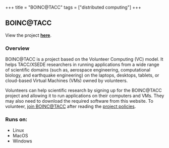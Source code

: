 +++
title = "BOINC@TACC"
tags = ["distributed computing"]
+++

## BOINC@TACC

View the project [**here**](https://boinc.tacc.utexas.edu/).

### Overview

BOINC@TACC is a project based on the Volunteer Computing (VC) model. It helps TACC/XSEDE researchers in running applications from a wide range of scientific domains (such as, aerospace engineering, computational biology, and earthquake engineering) on the laptops, desktops, tablets, or cloud-based Virtual Machines (VMs) owned by volunteers.

Volunteers can help scientific research by signing up for the BOINC@TACC project and allowing it to run applications on their computers and VMs. They may also need to download the required software from this website. To volunteer, [join BOINC@TACC](https://boinc.tacc.utexas.edu/create_account_form.php) after reading the [project policies](https://boinc.tacc.utexas.edu/info.php).

### Runs on:
- Linux
- MacOS
- Windows
